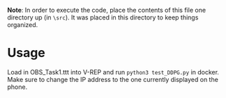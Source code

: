 **Note**: In order to execute the code, place the contents of this file one directory up (in `\src`). It was placed in this directory to keep things organized.

# Usage 

Load in OBS_Task1.ttt into V-REP and run `python3 test_DDPG.py` in docker. Make sure to change the IP address to the one currently displayed on the phone.
